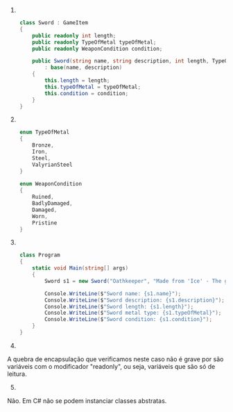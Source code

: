 1.
```cs
    class Sword : GameItem
    {
        public readonly int length;
        public readonly TypeOfMetal typeOfMetal;
        public readonly WeaponCondition condition;

        public Sword(string name, string description, int length, TypeOfMetal typeOfMetal, WeaponCondition condition)
            : base(name, description)
        {
            this.length = length;
            this.typeOfMetal = typeOfMetal;
            this.condition = condition;
        }
    }
```

2.
```cs
    enum TypeOfMetal
    {
        Bronze,
        Iron,
        Steel,
        ValyrianSteel
    }
    
    enum WeaponCondition
    {
        Ruined,
        BadlyDamaged,
        Damaged,
        Worn,
        Pristine
    }
```

3.
```cs
    class Program
    {
        static void Main(string[] args)
        {
            Sword s1 = new Sword("Oathkeeper", "Made from 'Ice' - The greatsword of House Stark", 2, TypeOfMetal.ValyrianSteel, WeaponCondition.Pristine);

            Console.WriteLine($"Sword name: {s1.name}");
            Console.WriteLine($"Sword description: {s1.description}");
            Console.WriteLine($"Sword length: {s1.length}");
            Console.WriteLine($"Sword metal type: {s1.typeOfMetal}");
            Console.WriteLine($"Sword condition: {s1.condition}");
        }
    }
```

4.
A quebra de encapsulação que verificamos neste caso não é grave por são variáveis com o modificador "readonly", ou seja, variáveis que são só de leitura.

5.
Não. Em C# não se podem instanciar classes abstratas.
